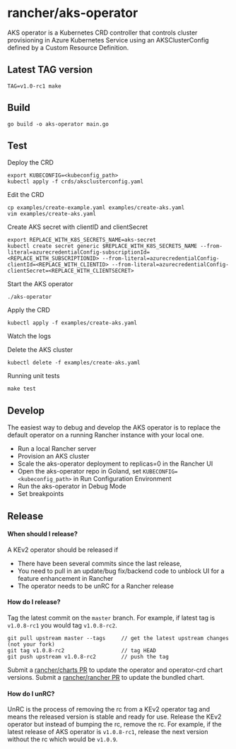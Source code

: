 # rancher/aks-operator

AKS operator is a Kubernetes CRD controller that controls cluster provisioning in Azure Kubernetes Service using an AKSClusterConfig defined by a Custom Resource Definition.

## Latest TAG version

    TAG=v1.0-rc1 make

## Build

    go build -o aks-operator main.go

## Test

Deploy the CRD

    export KUBECONFIG=<kubeconfig_path>
    kubectl apply -f crds/aksclusterconfig.yaml

Edit the CRD

    cp examples/create-example.yaml examples/create-aks.yaml
    vim examples/create-aks.yaml

Create AKS secret with clientID and clientSecret

    export REPLACE_WITH_K8S_SECRETS_NAME=aks-secret
    kubectl create secret generic $REPLACE_WITH_K8S_SECRETS_NAME --from-literal=azurecredentialConfig-subscriptionId=<REPLACE_WITH_SUBSCRIPTIONID> --from-literal=azurecredentialConfig-clientId=<REPLACE_WITH_CLIENTID> --from-literal=azurecredentialConfig-clientSecret=<REPLACE_WITH_CLIENTSECRET>

Start the AKS operator

    ./aks-operator

Apply the CRD

    kubectl apply -f examples/create-aks.yaml

Watch the logs

Delete the AKS cluster

    kubectl delete -f examples/create-aks.yaml

Running unit tests

    make test

## Develop

The easiest way to debug and develop the AKS operator is to replace the default operator on a running Rancher instance with your local one.

* Run a local Rancher server
* Provision an AKS cluster
* Scale the aks-operator deployment to replicas=0 in the Rancher UI
* Open the aks-operator repo in Goland, set `KUBECONFIG=<kubeconfig_path>` in Run Configuration Environment
* Run the aks-operator in Debug Mode
* Set breakpoints

## Release

#### When should I release?

A KEv2 operator should be released if

* There have been several commits since the last release,
* You need to pull in an update/bug fix/backend code to unblock UI for a feature enhancement in Rancher
* The operator needs to be unRC for a Rancher release

#### How do I release?

Tag the latest commit on the `master` branch. For example, if latest tag is `v1.0.8-rc1` you would tag `v1.0.8-rc2`.

    git pull upstream master --tags     // get the latest upstream changes (not your fork)
    git tag v1.0.8-rc2                  // tag HEAD
    git push upstream v1.0.8-rc2        // push the tag

Submit a [rancher/charts PR](https://github.com/rancher/charts/pull/2242) to update the operator and operator-crd chart versions.
Submit a [rancher/rancher PR](https://github.com/rancher/rancher/pull/39745) to update the bundled chart.

#### How do I unRC?

UnRC is the process of removing the rc from a KEv2 operator tag and means the released version is stable and ready for use. Release the KEv2 operator but instead of bumping the rc, remove the rc. For example, if the latest release of AKS operator is `v1.0.8-rc1`, release the next version without the rc which would be `v1.0.9`.


